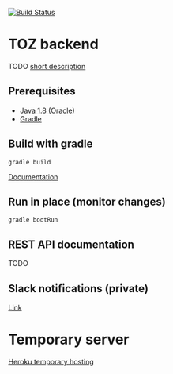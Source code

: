 [![Build Status](https://travis-ci.org/blstream/TOZ_BE.svg?branch=master)](https://travis-ci.org/blstream/TOZ_BE)

# TOZ backend

TODO [short description](https://en.support.wordpress.com/markdown-quick-reference/)

## Prerequisites

* [Java 1.8 (Oracle)](http://www.oracle.com/technetwork/java/javase/downloads/jdk8-downloads-2133151.html)
* [Gradle](https://docs.gradle.org/current/userguide/installation.html)

## Build with gradle

    gradle build

[Documentation](http://docs.spring.io/spring-boot/docs/current/reference/html/build-tool-plugins-gradle-plugin.html)

## Run in place (monitor changes)

    gradle bootRun

## REST API documentation

TODO

## Slack notifications (private)

[Link](https://patronage-2017.slack.com/messages/backend-ci/)

# Temporary server

[Heroku temporary hosting](https://vast-plains-10769.herokuapp.com/)
